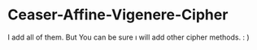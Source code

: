 # Ceaser-Affine-Vigenere-Cipher
I add all of them. But You can be sure ı will add other cipher methods. : )
